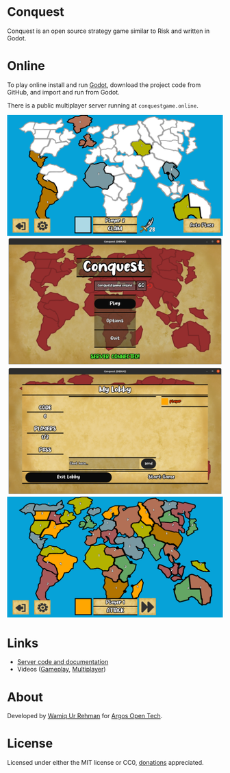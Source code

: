 # Conquest
Conquest is an open source strategy game similar to Risk and written in Godot.

# Online
To play online install and run [Godot](https://godotengine.org/download), download the project code from GitHub, and import and run from Godot. 

There is a public multiplayer server running at `conquestgame.online`.

![Conquest](Images/SomePlaced.PNG)
![Conquest](Images/MainMenu.png)
![Conquest](Images/Lobby.png)
![Conquest](Images/AllPlaced.PNG)

# Links
- [Server code and documentation](https://github.com/argosopentech/Conquest-server)
- Videos ([Gameplay](https://www.youtube.com/watch?v=zNjZFWyaR-M), [Multiplayer](https://www.youtube.com/watch?v=PQDjDbVymX0))

# About
Developed by [Wamiq Ur Rehman](https://wamiqurrehman.wordpress.com/) for [Argos Open Tech](https://www.argosopentech.com).

# License
Licensed under either the MIT license or CC0, [donations](https://github.com/sponsors/argosopentech) appreciated.
